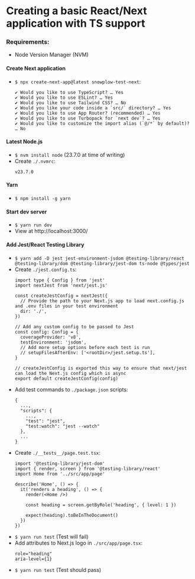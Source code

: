 # Creating a basic React/Next application with TS support

### Requirements:
* Node Version Manager (NVM)

#### Create Next application
* `$ npx create-next-app@latest snowplow-test-next`:
  ```
  ✔ Would you like to use TypeScript? … Yes
  ✔ Would you like to use ESLint? … Yes
  ✔ Would you like to use Tailwind CSS? … No
  ✔ Would you like your code inside a `src/` directory? … Yes
  ✔ Would you like to use App Router? (recommended) … Yes
  ✔ Would you like to use Turbopack for `next dev`? … Yes
  ✔ Would you like to customize the import alias (`@/*` by default)? … No
  ```

#### Latest Node.js
* `$ nvm install node` (23.7.0 at time of writing)
* Create `./.nvmrc`:
  ```
  v23.7.0
  ```

#### Yarn
* `$ npm install -g yarn`

#### Start dev server
* `$ yarn run dev`
* View at http://localhost:3000/

#### Add Jest/React Testing Library
* `$ yarn add -D jest jest-environment-jsdom @testing-library/react @testing-library/dom @testing-library/jest-dom ts-node @types/jest`
* Create `./jest.config.ts`:
  ```
  import type { Config } from 'jest'
  import nextJest from 'next/jest.js'

  const createJestConfig = nextJest({
    // Provide the path to your Next.js app to load next.config.js and .env files in your test environment
    dir: './',
  })

  // Add any custom config to be passed to Jest
  const config: Config = {
    coverageProvider: 'v8',
    testEnvironment: 'jsdom',
    // Add more setup options before each test is run
    // setupFilesAfterEnv: ['<rootDir>/jest.setup.ts'],
  }

  // createJestConfig is exported this way to ensure that next/jest can load the Next.js config which is async
  export default createJestConfig(config)
  ```
* Add test commands to `./package.json` scripts:
  ```
  {
    ...,
    "scripts": {
      ...,
      "test": "jest",
      "test:watch": "jest --watch"
    },
    ...
  }
  ```
* Create `./__tests__/page.test.tsx`:
  ```
  import '@testing-library/jest-dom'
  import { render, screen } from '@testing-library/react'
  import Home from '../src/app/page'

  describe('Home', () => {
    it('renders a heading', () => {
      render(<Home />)

      const heading = screen.getByRole('heading', { level: 1 })

      expect(heading).toBeInTheDocument()
    })
  })
  ```
* `$ yarn run test` (Test will fail)
* Add attributes to Next.js logo in `./src/app/page.tsx`:
  ```
  role="heading"
  aria-level={1}
  ```
* `$ yarn run test` (Test should pass)